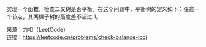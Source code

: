 实现一个函数，检查二叉树是否平衡。在这个问题中，平衡树的定义如下：任意一个节点，其两棵子树的高度差不超过 1。                        



来源：力扣（LeetCode）                           
链接：https://leetcode.cn/problems/check-balance-lcci
